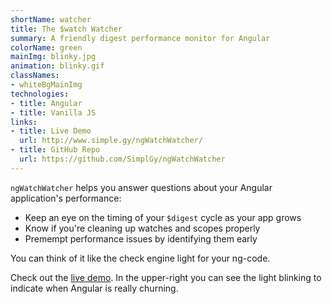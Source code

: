```yaml
---
shortName: watcher
title: The $watch Watcher
summary: A friendly digest performance monitor for Angular
colorName: green
mainImg: blinky.jpg
animation: blinky.gif
classNames:
- whiteBgMainImg
technologies:
- title: Angular
- title: Vanilla JS
links:
- title: Live Demo
  url: http://www.simple.gy/ngWatchWatcher/
- title: GitHub Repo
  url: https://github.com/SimplGy/ngWatchWatcher
---
```


`ngWatchWatcher` helps you answer questions about your Angular application's performance:

* Keep an eye on the timing of your `$digest` cycle as your app grows
* Know if you're cleaning up watches and scopes properly
* Premempt performance issues by identifying them early

You can think of it like the check engine light for your ng-code.

Check out the [live demo](http://www.simple.gy/ngWatchWatcher/). In the upper-right you can see the light blinking to indicate when Angular is really churning.